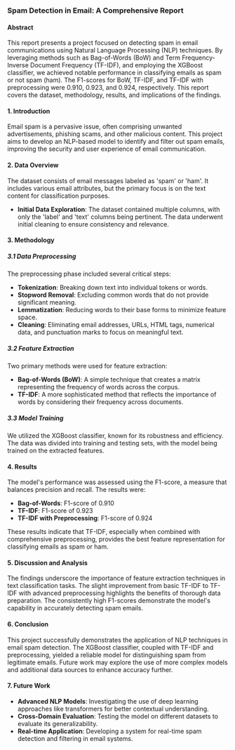 
### Spam Detection in Email: A Comprehensive Report

#### Abstract
This report presents a project focused on detecting spam in email communications using Natural Language Processing (NLP) techniques. By leveraging methods such as Bag-of-Words (BoW) and Term Frequency-Inverse Document Frequency (TF-IDF), and employing the XGBoost classifier, we achieved notable performance in classifying emails as spam or not spam (ham). The F1-scores for BoW, TF-IDF, and TF-IDF with preprocessing were 0.910, 0.923, and 0.924, respectively. This report covers the dataset, methodology, results, and implications of the findings.

#### 1. Introduction

Email spam is a pervasive issue, often comprising unwanted advertisements, phishing scams, and other malicious content. This project aims to develop an NLP-based model to identify and filter out spam emails, improving the security and user experience of email communication.

#### 2. Data Overview

The dataset consists of email messages labeled as 'spam' or 'ham'. It includes various email attributes, but the primary focus is on the text content for classification purposes.

- **Initial Data Exploration**: The dataset contained multiple columns, with only the 'label' and 'text' columns being pertinent. The data underwent initial cleaning to ensure consistency and relevance.

#### 3. Methodology

##### 3.1 Data Preprocessing

The preprocessing phase included several critical steps:

- **Tokenization**: Breaking down text into individual tokens or words.
- **Stopword Removal**: Excluding common words that do not provide significant meaning.
- **Lemmatization**: Reducing words to their base forms to minimize feature space.
- **Cleaning**: Eliminating email addresses, URLs, HTML tags, numerical data, and punctuation marks to focus on meaningful text.

##### 3.2 Feature Extraction

Two primary methods were used for feature extraction:

- **Bag-of-Words (BoW)**: A simple technique that creates a matrix representing the frequency of words across the corpus.
- **TF-IDF**: A more sophisticated method that reflects the importance of words by considering their frequency across documents.

##### 3.3 Model Training

We utilized the XGBoost classifier, known for its robustness and efficiency. The data was divided into training and testing sets, with the model being trained on the extracted features.

#### 4. Results

The model's performance was assessed using the F1-score, a measure that balances precision and recall. The results were:

- **Bag-of-Words**: F1-score of 0.910
- **TF-IDF**: F1-score of 0.923
- **TF-IDF with Preprocessing**: F1-score of 0.924

These results indicate that TF-IDF, especially when combined with comprehensive preprocessing, provides the best feature representation for classifying emails as spam or ham.

#### 5. Discussion and Analysis

The findings underscore the importance of feature extraction techniques in text classification tasks. The slight improvement from basic TF-IDF to TF-IDF with advanced preprocessing highlights the benefits of thorough data preparation. The consistently high F1-scores demonstrate the model's capability in accurately detecting spam emails.

#### 6. Conclusion

This project successfully demonstrates the application of NLP techniques in email spam detection. The XGBoost classifier, coupled with TF-IDF and preprocessing, yielded a reliable model for distinguishing spam from legitimate emails. Future work may explore the use of more complex models and additional data sources to enhance accuracy further.

#### 7. Future Work

- **Advanced NLP Models**: Investigating the use of deep learning approaches like transformers for better contextual understanding.
- **Cross-Domain Evaluation**: Testing the model on different datasets to evaluate its generalizability.
- **Real-time Application**: Developing a system for real-time spam detection and filtering in email systems.

